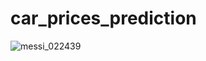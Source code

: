 # car_prices_prediction
![messi_022439](https://github.com/royanfauzimaulana25/car_prices_prediction/assets/99244948/00f9e198-e829-4ab6-96d7-571caf1fed10)
